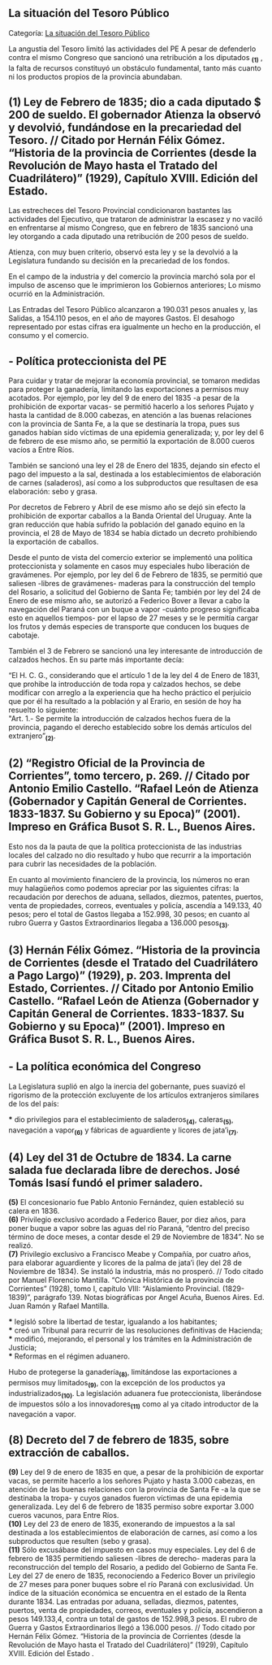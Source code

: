 ## La situación del Tesoro Público

Categoría: [La situación del Tesoro Público](http://descubrircorrientes.com.ar/2012/index.php/3817-historia-desde-1814-hasta-la-guerra-de-la-triple-alianza/de-fernandez-blanco-a-atienza-ordenamiento-estadual-1821-1837/corrientes-cuestiona-caudillaje-de-rosas-roces-con-el-p-e/la-situacion-del-tesoro-publico)

La angustia del Tesoro limitó las actividades del PE A pesar de defenderlo contra el mismo Congreso que sancionó una retribución a los diputados <sub><strong><span><span>(1)</span></span></strong></sub> , la falta de recursos constituyó un obstáculo fundamental, tanto más cuanto ni los productos propios de la provincia abundaban.

## **(1)** Ley de Febrero de 1835; dio a cada diputado $ 200 de sueldo. El gobernador Atienza la observó y devolvió, fundándose en la precariedad del Tesoro. // Citado por Hernán Félix Gómez. “Historia de la provincia de Corrientes (desde la Revolución de Mayo hasta el Tratado del Cuadrilátero)” (1929), Capítulo XVIII. Edición del Estado.

Las estrecheces del Tesoro Provincial condicionaron bastantes las actividades del Ejecutivo, que trataron de administrar la escasez y no vaciló en enfrentarse al mismo Congreso, que en febrero de 1835 sancionó una ley otorgando a cada diputado una retribución de 200 pesos de sueldo.

Atienza, con muy buen criterio, observó esta ley y se la devolvió a la Legislatura fundando su decisión en la precariedad de los fondos.

En el campo de la industria y del comercio la provincia marchó sola por el impulso de ascenso que le imprimieron los Gobiernos anteriores; Lo mismo ocurrió en la Administración.

Las Entradas del Tesoro Público alcanzaron a 190.031 pesos anuales y, las Salidas, a 154.110 pesos, en el año de mayores Gastos. El desahogo representado por estas cifras era igualmente un hecho en la producción, el consumo y el comercio.

## **\- Política proteccionista del PE**

Para cuidar y tratar de mejorar la economía provincial, se tomaron medidas para proteger la ganadería, limitando las exportaciones a permisos muy acotados. Por ejemplo, por ley del 9 de enero del 1835 -a pesar de la prohibición de exportar vacas- se permitió hacerlo a los señores Pujato y hasta la cantidad de 8.000 cabezas, en atención a las buenas relaciones con la provincia de Santa Fe, a la que se destinaría la tropa, pues sus ganados habían sido víctimas de una epidemia generalizada; y, por ley del 6 de febrero de ese mismo año, se permitió la exportación de 8.000 cueros vacíos a Entre Ríos.

También se sancionó una ley el 28 de Enero del 1835, dejando sin efecto el pago del impuesto a la sal, destinada a los establecimientos de elaboración de carnes (saladeros), así como a los subproductos que resultasen de esa elaboración: sebo y grasa.

Por decretos de Febrero y Abril de ese mismo año se dejó sin efecto la prohibición de exportar caballos a la Banda Oriental del Uruguay. Ante la gran reducción que había sufrido la población del ganado equino en la provincia, el 28 de Mayo de 1834 se había dictado un decreto prohibiendo la exportación de caballos.

Desde el punto de vista del comercio exterior se implementó una política proteccionista y solamente en casos muy especiales hubo liberación de gravámenes. Por ejemplo, por ley del 6 de Febrero de 1835, se permitió que saliesen -libres de gravámenes- maderas para la construcción del templo del Rosario, a solicitud del Gobierno de Santa Fe; también por ley del 24 de Enero de ese mismo año, se autorizó a Federico Bover a llevar a cabo la navegación del Paraná con un buque a vapor -cuánto progreso significaba esto en aquellos tiempos- por el lapso de 27 meses y se le permitía cargar los frutos y demás especies de transporte que conducen los buques de cabotaje.

También el 3 de Febrero se sancionó una ley interesante de introducción de calzados hechos. En su parte más importante decía:

“El H. C. G., considerando que el artículo 1 de la ley del 4 de Enero de 1831, que prohibe la introducción de toda ropa y calzados hechos, se debe modificar con arreglo a la experiencia que ha hecho práctico el perjuicio que por él ha resultado a la población y al Erario, en sesión de hoy ha resuelto lo siguiente:  
"Art. 1.- Se permite la introducción de calzados hechos fuera de la provincia, pagando el derecho establecido sobre los demás artículos del extranjero”<sub><strong>(2)</strong></sub>.

## **(2)** “Registro Oficial de la Provincia de Corrientes”, tomo tercero, p. 269. // Citado por Antonio Emilio Castello. “Rafael León de Atienza (Gobernador y Capitán General de Corrientes. 1833-1837. Su Gobierno y su Epoca)” (2001). Impreso en Gráfica Busot S. R. L., Buenos Aires.

Esto nos da la pauta de que la política proteccionista de las industrias locales del calzado no dio resultado y hubo que recurrir a la importación para cubrir las necesidades de la población.

En cuanto al movimiento financiero de la provincia, los números no eran muy halagüeños como podemos apreciar por las siguientes cifras: la recaudación por derechos de aduana, sellados, diezmos, patentes, puertos, venta de propiedades, correos, eventuales y policía, ascendía a 149.133, 40 pesos; pero el total de Gastos llegaba a 152.998, 30 pesos; en cuanto al rubro Guerra y Gastos Extraordinarios llegaba a 136.000 pesos<sub><strong>(3)</strong></sub>.

## **(3)** Hernán Félix Gómez. “Historia de la provincia de Corrientes (desde el Tratado del Cuadrilátero a Pago Largo)” (1929), p. 203. Imprenta del Estado, Corrientes. // Citado por Antonio Emilio Castello. “Rafael León de Atienza (Gobernador y Capitán General de Corrientes. 1833-1837. Su Gobierno y su Epoca)” (2001). Impreso en Gráfica Busot S. R. L., Buenos Aires.

## **\- La política económica del Congreso**

La Legislatura suplió en algo la inercia del gobernante, pues suavizó el rigorismo de la protección excluyente de los artículos extranjeros similares de los del país:

**\*** dio privilegios para el establecimiento de saladeros<sub><strong>(4)</strong></sub>, caleras<sub><strong>(5)</strong></sub>, navegación a vapor<sub><strong>(6)</strong></sub> y fábricas de aguardiente y licores de jata’i<sub><strong>(7)</strong></sub>.

## **(4)** Ley del 31 de Octubre de 1834. La carne salada fue declarada libre de derechos. José Tomás Isasí fundó el primer saladero.  
**(5)** El concesionario fue Pablo Antonio Fernández, quien estableció su calera en 1836.  
**(6)** Privilegio exclusivo acordado a Federico Bauer, por diez años, para poner buque a vapor sobre las aguas del río Paraná, “dentro del preciso término de doce meses, a contar desde el 29 de Noviembre de 1834”. No se realizó.  
**(7)** Privilegio exclusivo a Francisco Meabe y Compañía, por cuatro años, para elaborar aguardiente y licores de la palma de jata’i (ley del 28 de Noviembre de 1834). Se instaló la industria, más no prosperó. // Todo citado por Manuel Florencio Mantilla. “Crónica Histórica de la provincia de Corrientes” (1928), tomo I, capítulo VIII: “Aislamiento Provincial. (1829-1839)”, parágrafo 139. Notas biográficas por Angel Acuña, Buenos Aires. Ed. Juan Ramón y Rafael Mantilla.

**\*** legisló sobre la libertad de testar, igualando a los habitantes;  
**\*** creó un Tribunal para recurrir de las resoluciones definitivas de Hacienda;  
**\*** modificó, mejorando, el personal y los trámites en la Administración de Justicia;  
**\*** Reformas en el régimen aduanero.

Hubo de protegerse la ganadería<sub><strong>(8)</strong></sub>, limitándose las exportaciones a permisos muy limitados<sub><strong>(9)</strong></sub>, con la excepción de los productos ya industrializados<sub><strong>(10)</strong></sub>. La legislación aduanera fue proteccionista, liberándose de impuestos sólo a los innovadores<sub><strong>(11)</strong></sub> como al ya citado introductor de la navegación a vapor.

## **(8)** Decreto del 7 de febrero de 1835, sobre extracción de caballos.  
**(9)** Ley del 9 de enero de 1835 en que, a pesar de la prohibición de exportar vacas, se permite hacerlo a los señores Pujato y hasta 3.000 cabezas, en atención de las buenas relaciones con la provincia de Santa Fe -a la que se destinaba la tropa- y cuyos ganados fueron víctimas de una epidemia generalizada. Ley del 6 de febrero de 1835 permiso sobre exportar 3.000 cueros vacunos, para Entre Ríos.  
**(10)** Ley del 23 de enero de 1835, exonerando de impuestos a la sal destinada a los establecimientos de elaboración de carnes, así como a los subproductos que resulten (sebo y grasa).  
**(11)** Sólo excusábase del impuesto en casos muy especiales. Ley del 6 de febrero de 1835 permitiendo saliesen -libres de derecho- maderas para la reconstrucción del templo del Rosario, a pedido del Gobierno de Santa Fe. Ley del 27 de enero de 1835, reconociendo a Federico Bover un privilegio de 27 meses para poner buques sobre el río Paraná con exclusividad. Un índice de la situación económica se encuentra en el estado de la Renta durante 1834. Las entradas por aduana, selladas, diezmos, patentes, puertos, venta de propiedades, correos, eventuales y policía, ascendieron a pesos 149.133,4, contra un total de gastos de 152.998,3 pesos. El rubro de Guerra y Gastos Extraordinarios llegó a 136.000 pesos. // Todo citado por Hernán Félix Gómez. “Historia de la provincia de Corrientes (desde la Revolución de Mayo hasta el Tratado del Cuadrilátero)” (1929), Capítulo XVIII. Edición del Estado .